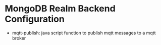 # MongoDB Realm Backend Configuration

- mqtt-publish: java script function to publish mqtt messages to a mqtt broker